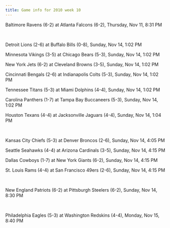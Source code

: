 ```yaml
---
title: Game info for 2010 week 10
---
```

Baltimore Ravens (6-2) at Atlanta Falcons (6-2), Thursday, Nov 11, 8:31 PM


<br/>

Detroit Lions (2-6) at Buffalo Bills (0-8), Sunday, Nov 14, 1:02 PM

Minnesota Vikings (3-5) at Chicago Bears (5-3), Sunday, Nov 14, 1:02 PM

New York Jets (6-2) at Cleveland Browns (3-5), Sunday, Nov 14, 1:02 PM

Cincinnati Bengals (2-6) at Indianapolis Colts (5-3), Sunday, Nov 14, 1:02 PM

Tennessee Titans (5-3) at Miami Dolphins (4-4), Sunday, Nov 14, 1:02 PM

Carolina Panthers (1-7) at Tampa Bay Buccaneers (5-3), Sunday, Nov 14, 1:02 PM

Houston Texans (4-4) at Jacksonville Jaguars (4-4), Sunday, Nov 14, 1:04 PM


<br/>

Kansas City Chiefs (5-3) at Denver Broncos (2-6), Sunday, Nov 14, 4:05 PM

Seattle Seahawks (4-4) at Arizona Cardinals (3-5), Sunday, Nov 14, 4:15 PM

Dallas Cowboys (1-7) at New York Giants (6-2), Sunday, Nov 14, 4:15 PM

St. Louis Rams (4-4) at San Francisco 49ers (2-6), Sunday, Nov 14, 4:15 PM


<br/>

New England Patriots (6-2) at Pittsburgh Steelers (6-2), Sunday, Nov 14, 8:30 PM


<br/>

Philadelphia Eagles (5-3) at Washington Redskins (4-4), Monday, Nov 15, 8:40 PM

